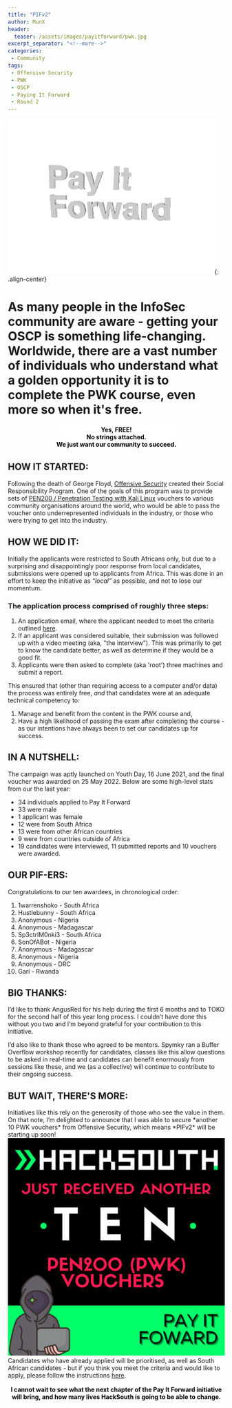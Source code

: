 ```yaml
---
title: "PIFv2"
author: MunX
header:
  teaser: /assets/images/payitforward/pwk.jpg
excerpt_separator: "<!--more-->"
categories:
 - Community
tags:
 - Offensive Security
 - PWK
 - OSCP
 - Paying It Forward
 - Round 2
---
```


![Pay it forward](/assets/images/payitforward/pif.gif){: .align-center}

# As many people in the InfoSec community are aware - getting your OSCP is something life-changing. <br/> Worldwide, there are a vast number of individuals who understand what a golden opportunity it is to complete the PWK course, even more so when it's free. 
 <p style="text-align: center;"><strong><span style="background-color: white; color: black;padding: 2px; display: inline-block">Yes, FREE! <br/> No strings attached. <br/> We just want our community to succeed. </span></strong>
  </p>

## HOW IT STARTED:
 Following the death of George Floyd, <a target="_blank" rel="noopener noreferrer" href="https://www.offensive-security.com/"><i class="fas fa-external-link-square-alt"></i> Offensive Security</a> created their Social Responsibility Program. One of the goals of this program was to provide sets of <a target="_blank" rel="noopener noreferrer" href="https://www.offensive-security.com/pwk-oscp/"><i class="fas fa-external-link-square-alt"></i> PEN200 / Penetration Testing with Kali Linux</a> vouchers to various community organisations around the world, who would be able to pass the voucher onto underrepresented individuals in the industry, or those who were trying to get into the industry. 

## HOW WE DID IT:
Initially the applicants were restricted to South Africans only, but due to a surprising and disappointingly poor response from local candidates, submissions were opened up to applicants from Africa. This was done in an effort to keep the initiative as *“local”* as possible, and not to lose our momentum. 

### The application process comprised of roughly three steps:

1. An application email, where the applicant needed to meet the criteria outlined <a target="_blank" rel="noopener noreferrer" href="https://hacksouth.africa/community/Pay-It-Forward/"><i class="fas fa-external-link-square-alt"></i> here</a>. 
2. If an applicant was considered suitable, their submission was followed up with a video meeting (aka, "the interview"). This was primarily to get to know the candidate better, as well as determine if they would be a good fit. 
3. Applicants were then asked to complete (aka 'root') three machines and submit a report. 

This ensured that (other than requiring access to a computer and/or data) the process was entirely free, *and* that candidates were at an adequate technical competency to:

1. Manage and benefit from the content in the PWK course and,
2. Have a high likelihood of passing the exam after completing the course - as our intentions have always been to set our candidates up for success. 

<h2> IN A NUTSHELL: </h2>
The campaign was aptly launched on Youth Day, 16 June 2021, and the final voucher was awarded on 25 May 2022. Below are some high-level stats from our the last year:

* 34 individuals applied to Pay It Forward
* 33 were male
* 1 applicant was female 
* 12 were from South Africa 
* 13 were from other African countries 
* 9 were from countries outside of Africa 
* 19 candidates were interviewed, 11 submitted reports and 10 vouchers were awarded. 

<h2> OUR PIF-ERS: </h2>
Congratulations to our ten awardees, in chronological order:

1. 1warrenshoko - South Africa
2. Hustlebunny - South Africa
3. Anonymous - Nigeria
4. Anonymous - Madagascar
5. Sp3ctrlM0nki3 - South Africa
6. SonOfABot - Nigeria
7. Anonymous - Madagascar
8. Anonymous - Nigeria
9. Anonymous - DRC
10. Gari - Rwanda


<h2> BIG THANKS: </h2>
I’d like to thank AngusRed for his help during the first 6 months and to TOKO for the second half of this year long process. I couldn’t have done this without you two and I’m beyond grateful for your contribution to this initiative. 

I’d also like to thank those who agreed to be mentors. Spymky ran a Buffer Overflow workshop recently for candidates, classes like this allow questions to be asked in real-time and candidates can benefit enormously from sessions like these, and we (as a collective) will continue to contribute to their ongoing success. 

<h2> BUT WAIT, THERE'S MORE: </h2>
Initiatives like this rely on the generosity of those who see the value in them. On that note, I’m delighted to announce that I was able to secure *another 10 PWK vouchers* from Offensive Security, which means *PIFv2* will be starting up soon! 

<img src="/assets/images/payitforward/41DA3E0C-2AD1-4194-ADE1-3512AF29BFCF.PNG" alt="Pay it forward!"/>

<br/>
Candidates who have already applied will be prioritised, as well as South African candidates - but if you think you meet the criteria and would like to apply, please follow the instructions <a target="_blank" rel="noopener noreferrer" href="https://hacksouth.africa/community/Pay-It-Forward/"><i class="fas fa-external-link-square-alt"></i> here</a>. 


<p style="text-align: center;"><strong><span style="background-color: white; color: black;padding: 2px; display: inline-block">I cannot wait to see what the next chapter of the Pay It Forward initiative will bring, and how many lives HackSouth is going to be able to change. </span></strong>

 
